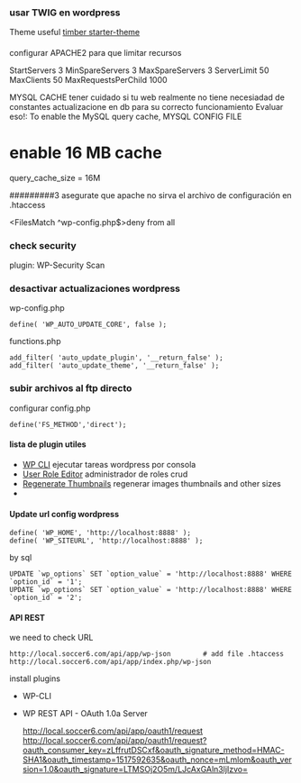 ### usar TWIG en wordpress

Theme useful [timber starter-theme](https://github.com/timber/starter-theme)


####

configurar APACHE2 para que limitar recursos

<IfModule mpm_prefork_module>
	StartServers		3
	MinSpareServers		3
	MaxSpareServers		3
	ServerLimit			50
	MaxClients			50
	MaxRequestsPerChild	1000
</IfModule>


MYSQL CACHE
tener cuidado si tu web realmente no tiene necesiadad de constantes actualizacione en db
para su correcto funcionamiento Evaluar eso!:
To enable the MySQL query cache,
MYSQL CONFIG FILE

# enable 16 MB cache
query_cache_size = 16M

#########3
asegurate que apache no sirva el archivo de configuración
en .htaccess

<FilesMatch ^wp-config.php$>deny from all</FilesMatch>

### check security

plugin: WP-Security Scan

### desactivar actualizaciones wordpress

wp-config.php

	define( 'WP_AUTO_UPDATE_CORE', false );

functions.php

	add_filter( 'auto_update_plugin', '__return_false' );
	add_filter( 'auto_update_theme', '__return_false' );

### subir archivos al ftp directo 
configurar config.php

	define('FS_METHOD','direct');


#### lista de plugin utiles

* [WP CLI](https://wp-cli.org/) ejecutar tareas wordpress por consola
* [User Role Editor](https://es.wordpress.org/plugins/user-role-editor/) administrador de roles crud
* [Regenerate Thumbnails](https://pe.wordpress.org/plugins/regenerate-thumbnails/) regenerar images thumbnails and other sizes
*

#### Update url config wordpress

	define( 'WP_HOME', 'http://localhost:8888' );
	define( 'WP_SITEURL', 'http://localhost:8888' );

by sql

	UPDATE `wp_options` SET `option_value` = 'http://localhost:8888' WHERE `option_id` = '1';
	UPDATE `wp_options` SET `option_value` = 'http://localhost:8888' WHERE `option_id` = '2';

#### API REST

we need to check URL

	http://local.soccer6.com/api/app/wp-json		# add file .htaccess
	http://local.soccer6.com/api/app/index.php/wp-json

install plugins

* WP-CLI
* WP REST API - OAuth 1.0a Server


	http://local.soccer6.com/api/app/oauth1/request
	http://local.soccer6.com/api/app/oauth1/request?oauth_consumer_key=zLffrutDSCxf&oauth_signature_method=HMAC-SHA1&oauth_timestamp=1517592635&oauth_nonce=mLmlom&oauth_version=1.0&oauth_signature=LTMSOj2O5m/LJcAxGAln3ljIzvo=





